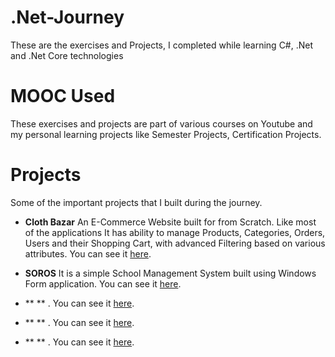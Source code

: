 # .Net-Journey
 These are the exercises and Projects, I completed while learning C#, .Net and .Net Core technologies
 
# MOOC Used
These exercises and projects are part of various courses on Youtube and my personal learning projects like Semester Projects, Certification Projects.

# Projects
Some of the important projects that I built during the journey.
- **Cloth Bazar** An E-Commerce Website built for from Scratch. Like most of the applications It has ability to manage Products, Categories, Orders, Users and their 
 Shopping Cart, with advanced Filtering based on various attributes. You can see it [here](https://github.com/UmairAwan128/.Net-Journey/tree/main/Projects/ClothBazar).

- **SOROS** It is a simple School Management System built using Windows Form application. You can see it [here](https://github.com/UmairAwan128/.Net-Journey/tree/main/Projects/SOROS).

- ** ** . You can see it [here]().

- ** ** . You can see it [here]().

- ** ** . You can see it [here]().

